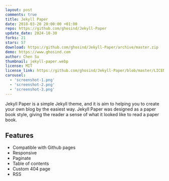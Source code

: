 ```yaml
---
layout: post
comments: true
title: Jekyll Paper
date: 2018-03-20 20:00:00 +01:00
repo: https://github.com/ghosind/Jekyll-Paper
update_date: 2024-10-30
forks: 21
stars: 57
download: https://github.com/ghosind/Jekyll-Paper/archive/master.zip
demo: https://www.ghosind.com
author: Chen Su
thumbnail: jekyll-paper.webp
license: MIT
license_link: https://github.com/ghosind/Jekyll-Paper/blob/master/LICENSE
carousel:
  - 'screenshot-1.png'
  - 'screenshot-2.png'
  - 'screenshot-3.png'
---
```


Jekyll Paper is a simple Jekyll theme, and it is aim to helping you to create your own blog by the easiest way. Jekyll Paper was designed as a paper book style, giving the reader a sense of what it looked like to read a paper book.

## Features

* Compatible with Github pages
* Responsive
* Paginate
* Table of contents
* Custom 404 page
* RSS
